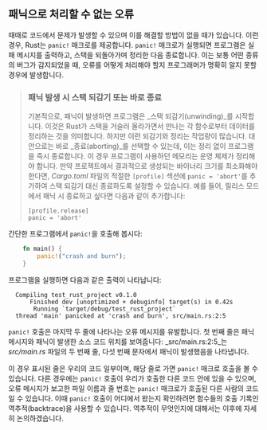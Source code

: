 ## 패닉으로 처리할 수 없는 오류

때때로 코드에서 문제가 발생할 수 있으며 이를 해결할 방법이 없을 때가 있습니다. 이런 경우, Rust는 `panic!` 매크로를 제공합니다. `panic!` 매크로가 실행되면 프로그램은 실패 메시지를 출력하고, 스택을 되돌아가며 정리한 다음 종료합니다. 이는 보통 어떤 종류의 버그가 감지되었을 때, 오류를 어떻게 처리해야 할지 프로그래머가 명확히 알지 못할 경우에 발생합니다.

> ### 패닉 발생 시 스택 되감기 또는 바로 종료
>
> 기본적으로, 패닉이 발생하면 프로그램은 _스택 되감기(unwinding)_를 시작합니다. 이것은 Rust가 스택을 거슬러 올라가면서 만나는 각 함수로부터 데이터를 정리하는 것을 의미합니다. 하지만 이런 되감기와 정리는 작업량이 많습니다. 대안으로는 바로 _종료(aborting)_를 선택할 수 있는데, 이는 정리 없이 프로그램을 즉시 종료합니다. 이 경우 프로그램이 사용하던 메모리는 운영 체제가 정리해야 합니다. 만약 프로젝트에서 결과적으로 생성되는 바이너리 크기를 최소화해야 한다면, _Cargo.toml_ 파일의 적절한 `[profile]` 섹션에 `panic = 'abort'`를 추가하여 스택 되감기 대신 종료하도록 설정할 수 있습니다. 예를 들어, 릴리스 모드에서 패닉 시 종료하고 싶다면 다음과 같이 추가합니다:
>
>     [profile.release]
>     panic = 'abort'

간단한 프로그램에서 `panic!`을 호출해 봅시다:

```rust
    fn main() {
        panic!("crash and burn");
    }
```

프로그램을 실행하면 다음과 같은 출력이 나타납니다:

```text
  Compiling test_rust_project v0.1.0
      Finished dev [unoptimized + debuginfo] target(s) in 0.42s
       Running `target/debug/test_rust_project`
  thread 'main' panicked at 'crash and burn', src/main.rs:2:5
```

`panic!` 호출은 마지막 두 줄에 나타나는 오류 메시지를 유발합니다. 첫 번째 줄은 패닉 메시지와 패닉이 발생한 소스 코드 위치를 보여줍니다: _src/main.rs:2:5_는 _src/main.rs_ 파일의 두 번째 줄, 다섯 번째 문자에서 패닉이 발생했음을 나타냅니다.

이 경우 표시된 줄은 우리의 코드 일부이며, 해당 줄로 가면 `panic!` 매크로 호출을 볼 수 있습니다. 다른 경우에는 `panic!` 호출이 우리가 호출한 다른 코드 안에 있을 수 있으며, 오류 메시지가 보고한 파일 이름과 줄 번호는 `panic!` 매크로가 호출된 다른 사람의 코드일 수 있습니다. 이때 `panic!` 호출이 어디에서 왔는지 확인하려면 함수들의 호출 기록인 역추적(backtrace)을 사용할 수 있습니다. 역추적이 무엇인지에 대해서는 이후에 자세히 논의하겠습니다.